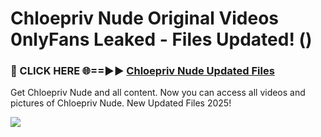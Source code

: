 # Chloepriv Nude Original Videos 0nlyFans Leaked - Files Updated! ()

<h3>🔴 CLICK HERE 🌐==►► <a href="https://tinyurl.com/leaks-videos" rel="nofollow">Chloepriv Nude Updated Files</a></h3>

Get Chloepriv Nude and all content. Now you can access all videos and pictures of Chloepriv Nude. New Updated Files 2025!

[![](https://i.imgur.com/KQgVmj3.gif)](https://tinyurl.com/leaks-videos)